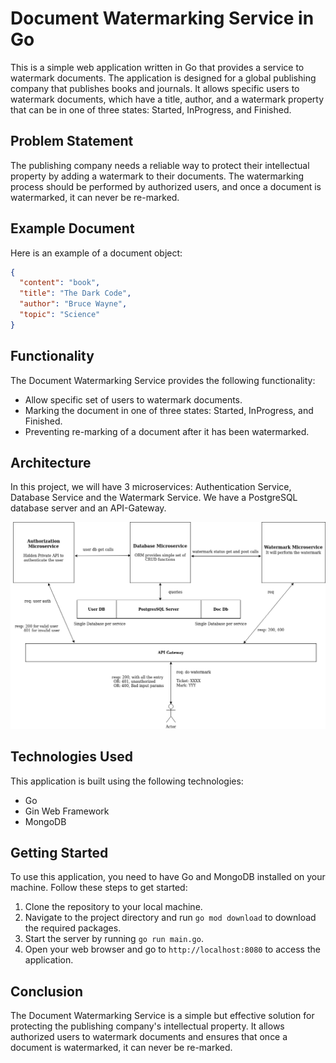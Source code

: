 # Document Watermarking Service in Go

This is a simple web application written in Go that provides a service to watermark documents. The application is designed for a global publishing company that publishes books and journals. It allows specific users to watermark documents, which have a title, author, and a watermark property that can be in one of three states: Started, InProgress, and Finished.

## Problem Statement

The publishing company needs a reliable way to protect their intellectual property by adding a watermark to their documents. The watermarking process should be performed by authorized users, and once a document is watermarked, it can never be re-marked.

## Example Document

Here is an example of a document object:

```json
{
  "content": "book",
  "title": "The Dark Code",
  "author": "Bruce Wayne",
  "topic": "Science"
}
```

## Functionality

The Document Watermarking Service provides the following functionality:

- Allow specific set of users to watermark documents.
- Marking the document in one of three states: Started, InProgress, and Finished.
- Preventing re-marking of a document after it has been watermarked.

## Architecture

In this project, we will have 3 microservices: Authentication Service, Database Service and the Watermark Service. We have a PostgreSQL database server and an API-Gateway.

![image info](./architecture.png)

## Technologies Used

This application is built using the following technologies:

- Go
- Gin Web Framework
- MongoDB

## Getting Started

To use this application, you need to have Go and MongoDB installed on your machine. Follow these steps to get started:

1. Clone the repository to your local machine.
2. Navigate to the project directory and run `go mod download` to download the required packages.
3. Start the server by running `go run main.go`.
4. Open your web browser and go to `http://localhost:8080` to access the application.

## Conclusion

The Document Watermarking Service is a simple but effective solution for protecting the publishing company's intellectual property. It allows authorized users to watermark documents and ensures that once a document is watermarked, it can never be re-marked.
